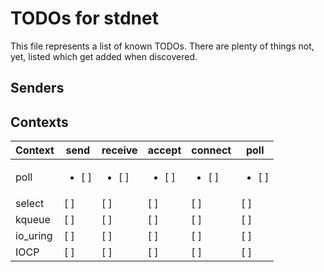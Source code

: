 # TODOs for stdnet

This file represents a list of known TODOs. There are plenty
of things not, yet, listed which get added when discovered.

## Senders

## Contexts

| Context  | send | receive | accept | connect | poll |
| -------- | ---- | ------- | ------ | ------- | ---- |
| poll     | <ul><li>[ ] </li></ul>  | <ul><li>[ ] </li></ul>     | <ul><li>[ ] </li></ul>    | <ul><li>[ ] </li></ul>     | <ul><li>[ ] </li></ul>  |
| select   | [ ]  | [ ]     | [ ]    | [ ]     | [ ]  |
| kqueue   | [ ]  | [ ]     | [ ]    | [ ]     | [ ]  |
| io_uring | [ ]  | [ ]     | [ ]    | [ ]     | [ ]  |
| IOCP     | [ ]  | [ ]     | [ ]    | [ ]     | [ ]  |
